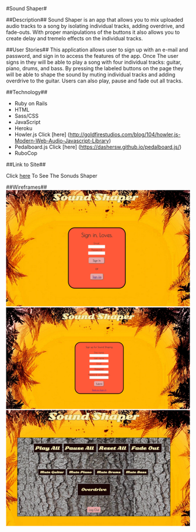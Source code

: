 #Sound Shaper#

##Description##
Sound Shaper is an app that allows you to mix uploaded audio tracks to a song by isolating individual tracks, adding overdrive, and fade-outs. With proper manipulations of the buttons it also allows you to create delay and tremelo effects on the individual tracks. 

##User Stories##
This application allows user to sign up with an e-mail and password, and sign in to access the features of the app. Once The user signs in they will be able to play a song with four individual tracks: guitar, piano, drums, and bass. By pressing the labeled buttons on the page they will be able to shape the sound by muting individual tracks and adding overdrive to the guitar. Users can also play, pause and fade out all tracks.  


##Technology##
- Ruby on Rails
- HTML
- Sass/CSS
- JavaScript
- Heroku
- Howler.js Click [here] (http://goldfirestudios.com/blog/104/howler.js-Modern-Web-Audio-Javascript-Library)
- Pedalboard.js Click [here] (https://dashersw.github.io/pedalboard.js/)
- RuboCop


##Link to Site##

Click [here](https://nameless-bayou-39478.herokuapp.com/sounds) To See The Sonuds Shaper


##Wireframes##
<img src="wireframes/SignIn.png"/>
<img src="wireframes/SingUp.png"/>
<img src="wireframes/SoundShapingPage.png"/>
